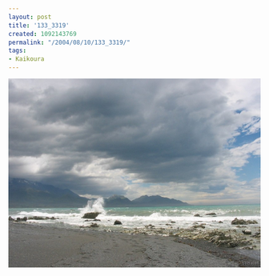 ```yaml
---
layout: post
title: '133_3319'
created: 1092143769
permalink: "/2004/08/10/133_3319/"
tags:
- Kaikoura
---
```


<img src="/image/images/133_3319-1167.jpg"/>

